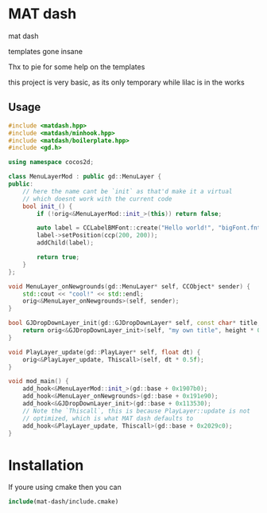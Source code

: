 # MAT dash

mat dash

templates gone insane

Thx to pie for some help on the templates

this project is very basic, as its only temporary while lilac is in the works

## Usage

```cpp
#include <matdash.hpp>
#include <matdash/minhook.hpp>
#include <matdash/boilerplate.hpp>
#include <gd.h>

using namespace cocos2d;

class MenuLayerMod : public gd::MenuLayer {
public:
    // here the name cant be `init` as that'd make it a virtual
    // which doesnt work with the current code
    bool init_() {
        if (!orig<&MenuLayerMod::init_>(this)) return false;

        auto label = CCLabelBMFont::create("Hello world!", "bigFont.fnt");
        label->setPosition(ccp(200, 200));
        addChild(label);

        return true;
    }
};

void MenuLayer_onNewgrounds(gd::MenuLayer* self, CCObject* sender) {
    std::cout << "cool!" << std::endl;
    orig<&MenuLayer_onNewgrounds>(self, sender);
}

bool GJDropDownLayer_init(gd::GJDropDownLayer* self, const char* title, float height) {
    return orig<&GJDropDownLayer_init>(self, "my own title", height * 0.5f);
}

void PlayLayer_update(gd::PlayLayer* self, float dt) {
    orig<&PlayLayer_update, Thiscall>(self, dt * 0.5f);
}

void mod_main() {
    add_hook<&MenuLayerMod::init_>(gd::base + 0x1907b0);
    add_hook<&MenuLayer_onNewgrounds>(gd::base + 0x191e90);
    add_hook<&GJDropDownLayer_init>(gd::base + 0x113530);
    // Note the `Thiscall`, this is because PlayLayer::update is not
    // optimized, which is what MAT dash defaults to
    add_hook<&PlayLayer_update, Thiscall>(gd::base + 0x2029c0);
}
```

# Installation

If youre using cmake then you can
```cmake
include(mat-dash/include.cmake)
```